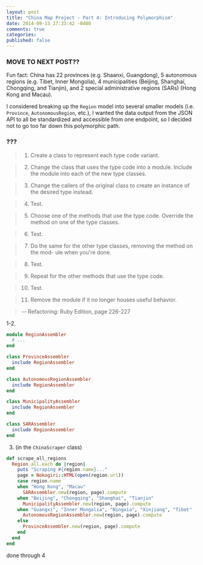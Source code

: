 ```yaml
---
layout: post
title: "China Map Project - Part 4: Introducing Polymorphism"
date: 2014-09-13 17:33:42 -0400
comments: true
categories: 
published: false
---
```




### MOVE TO NEXT POST??
Fun fact: China has 22 provinces (e.g. Shaanxi, Guangdong), 5 autonomous regions (e.g. Tibet, Inner Mongolia), 4 municipalities (Beijing, Shanghai, Chongqing, and Tianjin), and 2 special administrative regions (SARs) (Hong Kong and Macau).

I considered breaking up the `Region` model into several smaller models (i.e. `Province`, `AutonomousRegion`, etc.), I wanted the data output from the JSON API to all be standardized and accessible from one endpoint, so I decided not to go too far down this polymorphic path.
### ???


> 1. Create a class to represent each type code variant.

> 2. Change the class that uses the type code into a module. Include the module into each of the new type classes.

> 3. Change the callers of the original class to create an instance of the desired type instead.

> 4. Test.

> 5. Choose one of the methods that use the type code. Override the method on one of the type classes.

> 6. Test.

> 7. Do the same for the other type classes, removing the method on the mod- ule when you're done.

> 8. Test.

> 9. Repeat for the other methods that use the type code.

> 10. Test.

> 11. Remove the module if it no longer houses useful behavior.

>  -- Refactoring: Ruby Edition, page 226-227


1-2.

```ruby
module RegionAssembler
  # ...
end

class ProvinceAssembler
  include RegionAssembler
end

class AutonomousRegionAssembler
  include RegionAssembler
end

class MunicipalityAssembler
  include RegionAssembler
end

class SARAssembler
  include RegionAssembler
end
```



3. (in the `ChinaScraper` class)

```ruby
def scrape_all_regions
  Region.all.each do |region|
    puts "Scraping #{region.name}..."
    page = Nokogiri::HTML(open(region.url))
    case region.name
    when "Hong Kong", "Macau"
      SARAssembler.new(region, page).compute
    when "Beijing", "Chongqing", "Shanghai", "Tianjin"
      MunicipalityAssembler.new(region, page).compute
    when "Guangxi", "Inner Mongolia", "Ningxia", "Xinjiang", "Tibet"
      AutonomousRegionAssembler.new(region, page).compute
    else
      ProvinceAssembler.new(region, page).compute
    end 
  end
end
```

done through 4